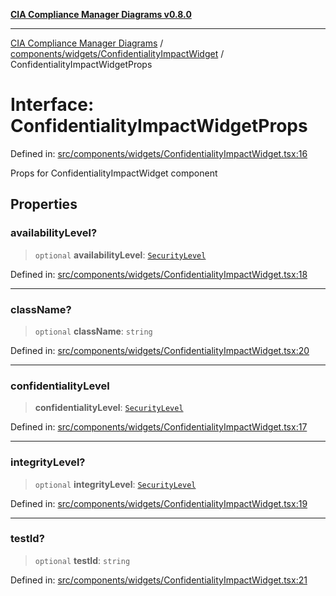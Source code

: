 [**CIA Compliance Manager Diagrams v0.8.0**](../../../../README.md)

***

[CIA Compliance Manager Diagrams](../../../../modules.md) / [components/widgets/ConfidentialityImpactWidget](../README.md) / ConfidentialityImpactWidgetProps

# Interface: ConfidentialityImpactWidgetProps

Defined in: [src/components/widgets/ConfidentialityImpactWidget.tsx:16](https://github.com/Hack23/cia-compliance-manager/blob/ab84d120f6a49e6faf7bc7924811e0da9b635211/src/components/widgets/ConfidentialityImpactWidget.tsx#L16)

Props for ConfidentialityImpactWidget component

## Properties

### availabilityLevel?

> `optional` **availabilityLevel**: [`SecurityLevel`](../../../../types/cia/type-aliases/SecurityLevel.md)

Defined in: [src/components/widgets/ConfidentialityImpactWidget.tsx:18](https://github.com/Hack23/cia-compliance-manager/blob/ab84d120f6a49e6faf7bc7924811e0da9b635211/src/components/widgets/ConfidentialityImpactWidget.tsx#L18)

***

### className?

> `optional` **className**: `string`

Defined in: [src/components/widgets/ConfidentialityImpactWidget.tsx:20](https://github.com/Hack23/cia-compliance-manager/blob/ab84d120f6a49e6faf7bc7924811e0da9b635211/src/components/widgets/ConfidentialityImpactWidget.tsx#L20)

***

### confidentialityLevel

> **confidentialityLevel**: [`SecurityLevel`](../../../../types/cia/type-aliases/SecurityLevel.md)

Defined in: [src/components/widgets/ConfidentialityImpactWidget.tsx:17](https://github.com/Hack23/cia-compliance-manager/blob/ab84d120f6a49e6faf7bc7924811e0da9b635211/src/components/widgets/ConfidentialityImpactWidget.tsx#L17)

***

### integrityLevel?

> `optional` **integrityLevel**: [`SecurityLevel`](../../../../types/cia/type-aliases/SecurityLevel.md)

Defined in: [src/components/widgets/ConfidentialityImpactWidget.tsx:19](https://github.com/Hack23/cia-compliance-manager/blob/ab84d120f6a49e6faf7bc7924811e0da9b635211/src/components/widgets/ConfidentialityImpactWidget.tsx#L19)

***

### testId?

> `optional` **testId**: `string`

Defined in: [src/components/widgets/ConfidentialityImpactWidget.tsx:21](https://github.com/Hack23/cia-compliance-manager/blob/ab84d120f6a49e6faf7bc7924811e0da9b635211/src/components/widgets/ConfidentialityImpactWidget.tsx#L21)
